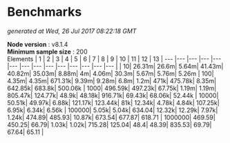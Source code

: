 # Benchmarks
_generated at Wed, 26 Jul 2017 08:22:18 GMT_

**Node version** : v8.1.4  
**Minimum sample size** : 200  
 Elements | 1 | 2 | 3 | 4 | 5 | 6 | 7 | 8 | 9 | 10 | 11 | 12 | 13 |
--- |--- |--- |--- |--- |--- |--- |--- |--- |--- |--- |--- |--- |--- |
|  10| 26.31m| 26.6m| 5.64m| 41.43m| 40.82m| 35.03m| 8.88m| 4m| 4.06m| 30.3m| 5.67m| 5.76m| 5.26m
|  100| 4.35m| 4.35m| 671.31k| 9.39m| 9.28m| 6.8m| 1.2m| 471k| 475.78k| 8.35m| 642.85k| 683.8k| 500.06k
|  1000| 496.59k| 497.23k| 67.75k| 1.19m| 1.19m| 805.47k| 124.77k| 48.9k| 48.18k| 916.71k| 69.43k| 68.06k| 52.44k
|  10000| 50.51k| 49.97k| 6.88k| 121.17k| 123.44k| 81k| 12.34k| 4.78k| 4.84k| 107.25k| 6.95k| 6.34k| 6.56k
|  100000| 5.05k| 5.04k| 634.04| 12.32k| 12.29k| 7.97k| 1.24k| 474.89| 485.93| 10.87k| 673.54| 677.87| 618.71
|  1000000| 469.59| 450.25| 66.79| 1.03k| 1.02k| 715.28| 125.04| 48.4| 48.39| 835.53| 69.79| 67.64| 65.11
| 